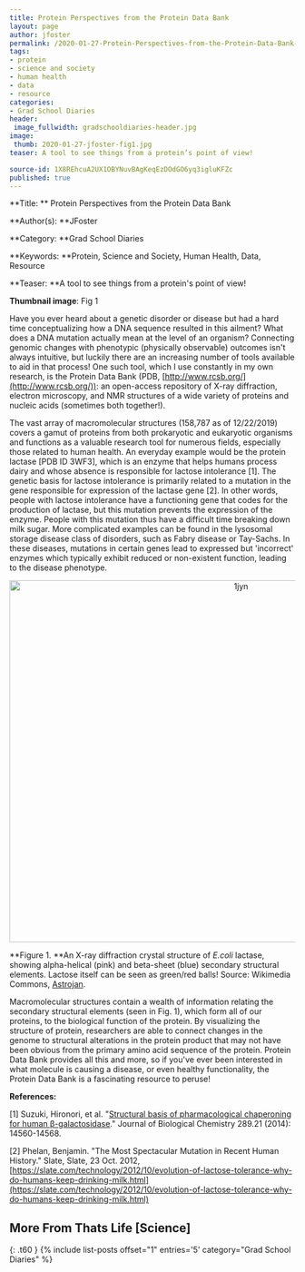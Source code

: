 ```yaml
---
title: Protein Perspectives from the Protein Data Bank
layout: page
author: jfoster
permalink: /2020-01-27-Protein-Perspectives-from-the-Protein-Data-Bank-jfoster/
tags:
- protein
- science and society
- human health
- data
- resource
categories:
- Grad School Diaries
header:
 image_fullwidth: gradschooldiaries-header.jpg
image:
 thumb: 2020-01-27-jfoster-fig1.jpg
teaser: A tool to see things from a protein’s point of view!

source-id: 1X8REhcuA2UX1OBYNuvBAgKeqEzDOdGO6yq3igluKFZc
published: true
---
```

**Title: ** Protein Perspectives from the Protein Data Bank

**Author(s): **JFoster

**Category: **Grad School Diaries

**Keywords: **Protein, Science and Society, Human Health, Data, Resource

**Teaser: **A tool to see things from a protein's point of view!

**Thumbnail image**: Fig 1

Have you ever heard about a genetic disorder or disease but had a hard time conceptualizing how a DNA sequence resulted in this ailment? What does a DNA mutation actually mean at the level of an organism? Connecting genomic changes with phenotypic (physically observable) outcomes isn't always intuitive, but luckily there are an increasing number of tools available to aid in that process! One such tool, which I use constantly in my own research, is the Protein Data Bank (PDB, [http://www.rcsb.org/](http://www.rcsb.org/)): an open-access repository of X-ray diffraction, electron microscopy, and NMR structures of a wide variety of proteins and nucleic acids (sometimes both together!). 

The vast array of macromolecular structures (158,787 as of 12/22/2019) covers a gamut of proteins from both prokaryotic and eukaryotic organisms and functions as a valuable research tool for numerous fields, especially those related to human health. An everyday example would be the protein lactase [PDB ID 3WF3], which is an enzyme that helps humans process dairy and whose absence is responsible for lactose intolerance [1]. The genetic basis for lactose intolerance is primarily related to a mutation in the gene responsible for expression of the lactase gene [2]. In other words, people with lactose intolerance have a functioning gene that codes for the production of lactase, but this mutation prevents the expression of the enzyme. People with this mutation thus have a difficult time breaking down milk sugar. More complicated examples can be found in the lysosomal storage disease class of disorders, such as Fabry disease or Tay-Sachs. In these diseases, mutations in certain genes lead to expressed but 'incorrect' enzymes which typically exhibit reduced or non-existent function, leading to the disease phenotype.

<center><a data-flickr-embed="true" href="https://www.flickr.com/photos/139839751@N06/49399075758/in/dateposted-friend/" title="1jyn"><img src="https://live.staticflickr.com/65535/49399075758_4b4a880c4f_c.jpg" width="800" height="638" alt="1jyn"></a><script async src="//embedr.flickr.com/assets/client-code.js" charset="utf-8"></script></center>

**Figure 1. **An X-ray diffraction crystal structure of *E.coli* lactase, showing alpha-helical (pink) and beta-sheet (blue) secondary structural elements. Lactose itself can be seen as green/red balls! Source: Wikimedia Commons, [Astrojan](https://commons.wikimedia.org/wiki/User:Astrojan).

Macromolecular structures contain a wealth of information relating the secondary structural elements (seen in Fig. 1), which form all of our proteins, to the biological function of the protein. By visualizing the structure of protein, researchers are able to connect changes in the genome to structural alterations in the protein product that may not have been obvious from the primary amino acid sequence of the protein. Protein Data Bank provides all this and more, so if you've ever been interested in what molecule is causing a disease, or even healthy functionality, the Protein Data Bank is a fascinating resource to peruse!  

**References:**

[1] Suzuki, Hironori, et al. "[Structural basis of pharmacological chaperoning for human β-galactosidase](http://www.jbc.org/content/289/21/14560.short)." Journal of Biological Chemistry 289.21 (2014): 14560-14568.

[2] Phelan, Benjamin. "The Most Spectacular Mutation in Recent Human History." Slate, Slate, 23 Oct. 2012, [https://slate.com/technology/2012/10/evolution-of-lactose-tolerance-why-do-humans-keep-drinking-milk.html](https://slate.com/technology/2012/10/evolution-of-lactose-tolerance-why-do-humans-keep-drinking-milk.html)

## More From Thats Life [Science]
{: .t60 }
{% include list-posts offset="1" entries='5' category="Grad School Diaries" %}

